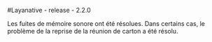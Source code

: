 #Layanative - release - 2.2.0

Les fuites de mémoire sonore ont été résolues.
Dans certains cas, le problème de la reprise de la réunion de carton a été résolu.